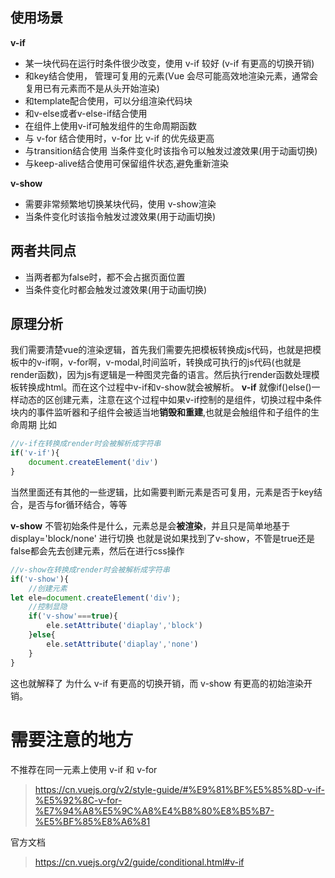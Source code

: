 ## 使用场景
**v-if**
- 某一块代码在运行时条件很少改变，使用 v-if 较好 (v-if 有更高的切换开销)
- 和key结合使用， 管理可复用的元素(Vue 会尽可能高效地渲染元素，通常会复用已有元素而不是从头开始渲染)
- 和template配合使用，可以分组渲染代码块
- 和v-else或者v-else-if结合使用
- 在组件上使用v-if可触发组件的生命周期函数
- 与 v-for 结合使用时，v-for 比 v-if 的优先级更高
- 与transition结合使用 当条件变化时该指令可以触发过渡效果(用于动画切换)
- 与keep-alive结合使用可保留组件状态,避免重新渲染

**v-show**
- 需要非常频繁地切换某块代码，使用 v-show渲染
- 当条件变化时该指令触发过渡效果(用于动画切换)

## 两者共同点

- 当两者都为false时，都不会占据页面位置
- 当条件变化时都会触发过渡效果(用于动画切换)

## **原理分析**

我们需要清楚vue的渲染逻辑，首先我们需要先把模板转换成js代码，也就是把模板中的v-if啊，v-for啊，v-modal,时间监听，转换成可执行的js代码(也就是render函数)，因为js有逻辑是一种图灵完备的语言。然后执行render函数处理模板转换成html。而在这个过程中v-if和v-show就会被解析。
**v-if** 就像if()else()一样动态的区创建元素，注意在这个过程中如果v-if控制的是组件，切换过程中条件块内的事件监听器和子组件会被适当地**销毁和重建**,也就是会触组件和子组件的生命周期  比如
```javascript
//v-if在转换成render时会被解析成字符串
if('v-if'){
	document.createElement('div')
}
```
当然里面还有其他的一些逻辑，比如需要判断元素是否可复用，元素是否于key结合，是否与for循环结合，等等

**v-show** 不管初始条件是什么，元素总是会**被渲染**，并且只是简单地基于 display='block/none' 进行切换
也就是说如果找到了v-show，不管是true还是false都会先去创建元素，然后在进行css操作

```javascript
//v-show在转换成render时会被解析成字符串
if('v-show'){
	//创建元素
let ele=document.createElement('div');
	//控制显隐
	if('v-show'===true){
		ele.setAttribute('diaplay','block')
	}else{
	    ele.setAttribute('diaplay','none')
	}
}
```
这也就解释了 为什么 v-if 有更高的切换开销，而 v-show 有更高的初始渲染开销。

 # 需要注意的地方

不推荐在同一元素上使用 v-if 和 v-for

> https://cn.vuejs.org/v2/style-guide/#%E9%81%BF%E5%85%8D-v-if-%E5%92%8C-v-for-%E7%94%A8%E5%9C%A8%E4%B8%80%E8%B5%B7-%E5%BF%85%E8%A6%81

官方文档

>  https://cn.vuejs.org/v2/guide/conditional.html#v-if






